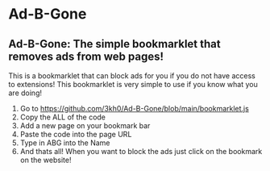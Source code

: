 # Ad-B-Gone
## Ad-B-Gone: The simple bookmarklet that removes ads from web pages!
This is a bookmarklet that can block ads for you if you do not have access to extensions! This bookmarklet is very simple to use if you know what you are doing!

1. Go to https://github.com/3kh0/Ad-B-Gone/blob/main/bookmarklet.js
2. Copy the ALL of the code
3. Add a new page on your bookmark bar
4. Paste the code into the page URL
5. Type in ABG into the Name
6. And thats all! When you want to block the ads just click on the bookmark on the website!
